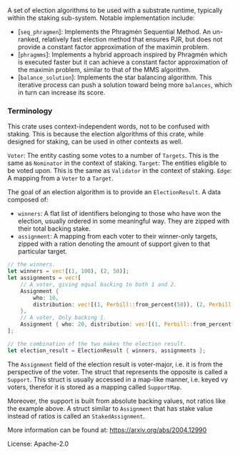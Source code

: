 A set of election algorithms to be used with a substrate runtime, typically within the staking
sub-system. Notable implementation include:

- [`seq_phragmen`]: Implements the Phragmén Sequential Method. An un-ranked, relatively fast
  election method that ensures PJR, but does not provide a constant factor approximation of the
  maximin problem.
- [`phragmms`]: Implements a hybrid approach inspired by Phragmén which is executed faster but
  it can achieve a constant factor approximation of the maximin problem, similar to that of the
  MMS algorithm.
- [`balance_solution`]: Implements the star balancing algorithm. This iterative process can push
  a solution toward being more `balances`, which in turn can increase its score.

### Terminology

This crate uses context-independent words, not to be confused with staking. This is because the
election algorithms of this crate, while designed for staking, can be used in other contexts as
well.

`Voter`: The entity casting some votes to a number of `Targets`. This is the same as `Nominator`
in the context of staking. `Target`: The entities eligible to be voted upon. This is the same as
`Validator` in the context of staking. `Edge`: A mapping from a `Voter` to a `Target`.

The goal of an election algorithm is to provide an `ElectionResult`. A data composed of:

- `winners`: A flat list of identifiers belonging to those who have won the election, usually
  ordered in some meaningful way. They are zipped with their total backing stake.
- `assignment`: A mapping from each voter to their winner-only targets, zipped with a ration
  denoting the amount of support given to that particular target.

```rust
// the winners.
let winners = vec![(1, 100), (2, 50)];
let assignments = vec![
    // A voter, giving equal backing to both 1 and 2.
    Assignment {
		who: 10,
		distribution: vec![(1, Perbill::from_percent(50)), (2, Perbill::from_percent(50))],
	},
    // A voter, Only backing 1.
    Assignment { who: 20, distribution: vec![(1, Perbill::from_percent(100))] },
];

// the combination of the two makes the election result.
let election_result = ElectionResult { winners, assignments };

```

The `Assignment` field of the election result is voter-major, i.e. it is from the perspective of
the voter. The struct that represents the opposite is called a `Support`. This struct is usually
accessed in a map-like manner, i.e. keyed vy voters, therefor it is stored as a mapping called
`SupportMap`.

Moreover, the support is built from absolute backing values, not ratios like the example above.
A struct similar to `Assignment` that has stake value instead of ratios is called an
`StakedAssignment`.

More information can be found at: https://arxiv.org/abs/2004.12990

License: Apache-2.0
